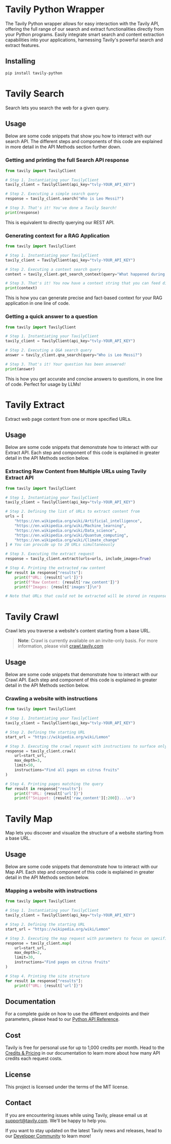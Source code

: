 # Tavily Python Wrapper

The Tavily Python wrapper allows for easy interaction with the Tavily API, offering the full range of our search and extract functionalities directly from your Python programs. Easily integrate smart search and content extraction capabilities into your applications, harnessing Tavily's powerful search and extract features.

## Installing

```bash
pip install tavily-python
```

# Tavily Search
Search lets you search the web for a given query.

## Usage

Below are some code snippets that show you how to interact with our search API. The different steps and components of this code are explained in more detail in the API Methods section further down.

### Getting and printing the full Search API response

```python
from tavily import TavilyClient

# Step 1. Instantiating your TavilyClient
tavily_client = TavilyClient(api_key="tvly-YOUR_API_KEY")

# Step 2. Executing a simple search query
response = tavily_client.search("Who is Leo Messi?")

# Step 3. That's it! You've done a Tavily Search!
print(response)
```

This is equivalent to directly querying our REST API.

### Generating context for a RAG Application

```python
from tavily import TavilyClient

# Step 1. Instantiating your TavilyClient
tavily_client = TavilyClient(api_key="tvly-YOUR_API_KEY")

# Step 2. Executing a context search query
context = tavily_client.get_search_context(query="What happened during the Burning Man floods?")

# Step 3. That's it! You now have a context string that you can feed directly into your RAG Application
print(context)
```

This is how you can generate precise and fact-based context for your RAG application in one line of code.

### Getting a quick answer to a question

```python
from tavily import TavilyClient

# Step 1. Instantiating your TavilyClient
tavily_client = TavilyClient(api_key="tvly-YOUR_API_KEY")

# Step 2. Executing a Q&A search query
answer = tavily_client.qna_search(query="Who is Leo Messi?")

# Step 3. That's it! Your question has been answered!
print(answer)
```

This is how you get accurate and concise answers to questions, in one line of code. Perfect for usage by LLMs!

# Tavily Extract
Extract web page content from one or more specified URLs.

## Usage

Below are some code snippets that demonstrate how to interact with our Extract API. Each step and component of this code is explained in greater detail in the API Methods section below.

### Extracting Raw Content from Multiple URLs using Tavily Extract API

```python
from tavily import TavilyClient

# Step 1. Instantiating your TavilyClient
tavily_client = TavilyClient(api_key="tvly-YOUR_API_KEY")

# Step 2. Defining the list of URLs to extract content from
urls = [
    "https://en.wikipedia.org/wiki/Artificial_intelligence",
    "https://en.wikipedia.org/wiki/Machine_learning",
    "https://en.wikipedia.org/wiki/Data_science",
    "https://en.wikipedia.org/wiki/Quantum_computing",
    "https://en.wikipedia.org/wiki/Climate_change"
] # You can provide up to 20 URLs simultaneously

# Step 3. Executing the extract request
response = tavily_client.extract(urls=urls, include_images=True)

# Step 4. Printing the extracted raw content
for result in response["results"]:
    print(f"URL: {result['url']}")
    print(f"Raw Content: {result['raw_content']}")
    print(f"Images: {result['images']}\n")

# Note that URLs that could not be extracted will be stored in response["failed_results"]
```

# Tavily Crawl

Crawl lets you traverse a website's content starting from a base URL.

> **Note**: Crawl is currently available on an invite-only basis. For more information, please visit [crawl.tavily.com](https://crawl.tavily.com)

## Usage

Below are some code snippets that demonstrate how to interact with our Crawl API. Each step and component of this code is explained in greater detail in the API Methods section below.

### Crawling a website with instructions

```python
from tavily import TavilyClient

# Step 1. Instantiating your TavilyClient
tavily_client = TavilyClient(api_key="tvly-YOUR_API_KEY")

# Step 2. Defining the starting URL
start_url = "https://wikipedia.org/wiki/Lemon"

# Step 3. Executing the crawl request with instructions to surface only pages about citrus fruits
response = tavily_client.crawl(
    url=start_url,
    max_depth=3,
    limit=50,
    instructions="Find all pages on citrus fruits"
)

# Step 4. Printing pages matching the query
for result in response["results"]:
    print(f"URL: {result['url']}")
    print(f"Snippet: {result['raw_content'][:200]}...\n")

```

# Tavily Map

Map lets you discover and visualize the structure of a website starting from a base URL.

## Usage

Below are some code snippets that demonstrate how to interact with our Map API. Each step and component of this code is explained in greater detail in the API Methods section below.

### Mapping a website with instructions

```python
from tavily import TavilyClient

# Step 1. Instantiating your TavilyClient
tavily_client = TavilyClient(api_key="tvly-YOUR_API_KEY")

# Step 2. Defining the starting URL
start_url = "https://wikipedia.org/wiki/Lemon"

# Step 3. Executing the map request with parameters to focus on specific pages
response = tavily_client.map(
    url=start_url,
    max_depth=2,
    limit=30,
    instructions="Find pages on citrus fruits"
)

# Step 4. Printing the site structure
for result in response["results"]:
    print(f"URL: {result['url']}")

```

## Documentation

For a complete guide on how to use the different endpoints and their parameters, please head to our [Python API Reference](https://docs.tavily.com/sdk/python/reference).

## Cost

Tavily is free for personal use for up to 1,000 credits per month.
Head to the [Credits & Pricing](https://docs.tavily.com/documentation/api-credits) in our documentation to learn more about how many API credits each request costs.

## License

This project is licensed under the terms of the MIT license.

## Contact

If you are encountering issues while using Tavily, please email us at support@tavily.com. We'll be happy to help you.

If you want to stay updated on the latest Tavily news and releases, head to our [Developer Community](https://community.tavily.com) to learn more!
